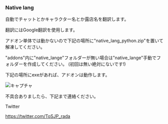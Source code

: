 ### Native lang

自動でチャットとかキャラクター名とか露店名を翻訳します。

翻訳にはGoogle翻訳を使用します。

アドオン単体では動かないので下記の場所に"native_lang_python.zip"を置いて解凍してください。

"addons"内に"native_lange"フォルダーが無い場合は"native_lange"手動でフォルダーを作成してください。
(初回は無い絶対にないです!)

下記の場所にexeがあれば、アドオンは動作します。

![キャプチャ](https://github.com/user-attachments/assets/4c44259a-b224-41f6-910b-8d9456e50216)


不具合ありましたら、下記まで連絡ください。

Twitter

https://twitter.com/ToSJP_rada

